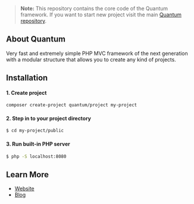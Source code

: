 > **Note:** This repository contains the core code of the Quantum framework. If you want to start new project visit the main [Quantum repository](https://github.com/softberg/quantum-framework-php).

## About Quantum

Very fast and extremely simple PHP MVC framework of the next generation with a modular structure that allows you to create any kind of projects.

## Installation

#### 1. Create project
```bash
composer create-project quantum/project my-project
```

#### 2. Step in to your project directory
```bash
$ cd my-project/public
```

#### 3. Run built-in PHP server
```bash
$ php -S localhost:8080
```

## Learn More

- [Website](https://quantum.softberg.org)
- [Blog](http://blog.softberg.org/category/quantum-php-framework/)
